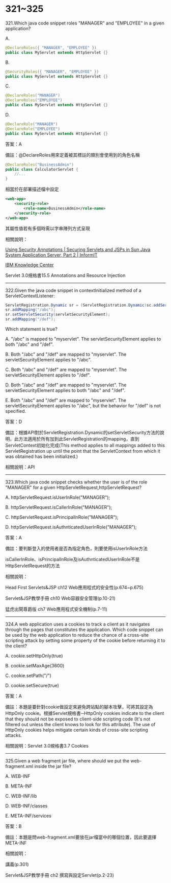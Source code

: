 321~325
========================

321.Which java code snippet roles "MANAGER" and "EMPLOYEE" in a given application?

A. 

```java
@DeclareRoles({ "MANAGER", "EMPLOYEE" })
public class MyServlet extends HttpServlet {}
```

B. 

```java
@SecurityRoles({ "MANAGER", "EMPLOYEE" })
public class MyServlet extends HttpServlet {}
```

C. 

```java
@DeclareRoles("MANAGER")
@DeclareRoles("EMPLOYEE")
public class MyServlet extends HttpServlet {}
```

D. 

```java
@DeclareRole("MANAGER")
@DeclareRole("EMPLOYEE")
public class MyServlet extends HttpServlet {}
```

<!--sec data-title="解析" data-id="section321_2" data-collapse=true ces-->
答案：A

備註：@DeclareRoles用來定義被其標註的類別會使用到的角色名稱

```java
@DeclareRoles("BusinessAdmin")
public class CalculatorServlet {
	//...
}
```

相當於在部署描述檔中設定

```xml
<web-app>
	<security-role>
		<role-name>BusinessAdmin</role-name>
	</security-role>
</web-app>

```

其屬性值若有多個時需以字串陣列方式呈現

相關說明：

[Using Security Annotations | Securing Servlets and JSPs in Sun Java System Application Server, Part 2 | InformIT](http://www.informit.com/articles/article.aspx?p=1334089&seqNum=2)

[IBM Knowledge Center](https://www.ibm.com/support/knowledgecenter/zh-tw/SSHR6W/com.ibm.websphere.wdt.doc/topics/csecuringejee.htm)

Servlet 3.0規格書15.5 Annotations and Resource Injection
<!--endsec-->

---
322.Given the java code snippet in contextInitialized method of a ServletContextListener:

```java
ServletRegistration.Dynamic sr = (ServletRegistration.Dynamic)sc.addServlet("myServlet", myServletClass);
sr.addMapping("/abc");
sr.setServletSecurity(servletSecurityElement); 
sr.addMapping("/def");
```

Which statement is true?

A. "/abc" is mapped to "myservlet". The servletSecurityElement applies to both "/abc" and "/def".

B. Both "/abc" and "/def" are mapped to "myservlet". The servletSecurityElement applies to "/abc".

C. Both "/abc" and "/def" are mapped to "myservlet". The servletSecurityElement applies to "/def".

D. Both "/abc" and "/def" are mapped to "myservlet". The servletSecurityElement applies to both "/abc" and "/def".

E. Both "/abc" and "/def" are mapped to "myservlet". The servletSecurityElement applies to "/abc", but the behavior for "/def" is not specified.

<!--sec data-title="解析" data-id="section322_2" data-collapse=true ces-->
答案：D

備註：根據API對於ServletRegistration.Dynamic的setServletSecurity方法的說明，此方法適用於所有加到此ServletRegistration的mapping，直到ServletContext初始化完成(This method applies to all mappings added to this ServletRegistration up until the point that the ServletContext from which it was obtained has been initialized.)

相關說明：API
<!--endsec-->

---
323.Which java code snippet checks whether the user is of the role "MANAGER" for a given HttpServletRequest,httpServletRequest?

A. httpServletRequest.isUserInRole("MANAGER");

B. httpServletRequest.isCallerInRole("MANAGER");

C. httpServletRequest.isPrincipalInRole("MANAGER");

D. httpServletRequest.isAuthnticatedUserInRole("MANAGER");

<!--sec data-title="解析" data-id="section323_2" data-collapse=true ces-->
答案：A

備註：要判斷登入的使用者是否為指定角色，則要使用isUserInRole方法

isCallerInRole、isPrincipalInRole及isAuthnticatedUserInRole不是HttpServletRequest的方法

相關說明：

Head First Servlets&JSP ch12 Web應用程式的安全性(p.674~p.675)

Servlet&JSP教學手冊 ch10 Web容器安全管理(p.10-21)

猛虎出閘尊爵版 ch7 Web應用程式安全機制(p.7-11)
<!--endsec-->

---
324.A web application uses a cookies to track a client as it navigates through the pages that constitutes the
application. Which code snippet can be used by the web application to reduce the chance of a cross-site
scripting attack by setting some property of the cookie before returning it to the client?

A. cookie.setHttpOnly(true)

B. cookie.setMaxAge(3600)

C. cookie.setPath("/")

D. cookie.setSecure(true)

<!--sec data-title="解析" data-id="section324_2" data-collapse=true ces-->
答案：A

備註：本題是要針對cookie做設定來避免跨站點的腳本攻擊，可將其設定為HttpOnly cookie。根據Servlet規格書─HttpOnly cookies indicate to the client that they should not be exposed to client-side scripting code (It's not filtered out unless the client knows to look for this attribute). The use of HttpOnly cookies helps mitigate certain kinds of cross-site scripting attacks.

相關說明：Servlet 3.0規格書3.7 Cookies
<!--endsec-->

---
325.Given a web fragment jar file, where should we put the web-fragment.xml inside the jar file?

A. WEB-INF

B. META-INF

C. WEB-INF/lib

D. WEB-INF/classes

E. META-INF/services

<!--sec data-title="解析" data-id="section325_2" data-collapse=true ces-->
答案：B

備註：本題是問web-fragment.xml要放在jar檔當中的哪個位置，因此要選擇META-INF

相關說明：

講義(p.301)

Servlet&JSP教學手冊 ch2 撰寫與設定Servlet(p.2-23)
<!--endsec-->
